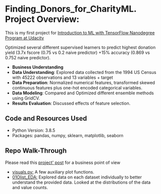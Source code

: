 # Finding_Donors_for_CharityML. Project Overview:
This is my first project for [Introduction to ML with TensorFlow Nanodegree Program at Udacity](https://www.udacity.com/course/intro-to-machine-learning-with-tensorflow-nanodegree--nd230)

Optimized several different supervised learners to predict highest donation yield (3.7x fscore (0.75 vs 0.2 naive predictor) +15% accuracy (0.869 vs 0.752 naive predictor). 
- **Business Understanding**
- **Data Understanding**: Explored data collected from the 1994 US Census with 45222 observations and 13 variables + target
- **Data Preparation**: Normalized numerical features, transformed skewed continuous features plus one-hot encoded categorical variables.
- **Data Modeling**: Compared and Optimized different ensemble methods using GridCV.
- **Results Evaluation**: Discussed effects of feature selection.


## Code and Resources Used
- Python Version: 3.8.5
- Packages: pandas, numpy, sklearn, matplotlib, seaborn


## Repo Walk-Through
Please read this [project' post](https://montsebenito.github.io/improvemarketplace) for a business point of view
- [visuals.py:](https://github.com/montsebenito/Finding_Donors_for_CharityML/blob/main/visuals.py) A few auxiliary plot functions.
- [01Olist_EDA:](https://github.com/montsebenito/How_to_Improve_a_Marketplace/blob/main/01Olist_EDA.ipynb) Explored data on each dataset individually to better understand the provided data. Looked at the distributions of the data and value counts. 

